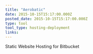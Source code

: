 ```yaml
---
title: "Aerobatic"
date: 2015-10-15T15:17:00.000Z
posted_date: 2015-10-15T15:17:00.000Z
type: tool
tool_type: hosting-deployment
links:
---
```

Static Website Hosting for Bitbucket




